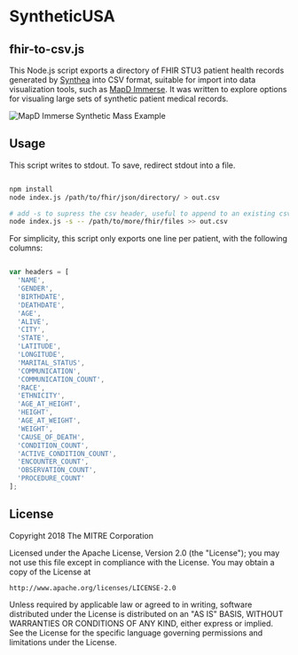 # SyntheticUSA

## fhir-to-csv.js

This Node.js script exports a directory of FHIR STU3 patient health records generated by
[Synthea](https://github.com/synthetichealth/synthea) into CSV format, suitable for import into data visualization tools, 
such as [MapD Immerse](https://mapd.com/platform/immerse). It was written to explore options for visualing large sets of
synthetic patient medical records.


![MapD Immerse Synthetic Mass Example](https://raw.github.com/synthetichealth/syntheticusa/master/fhir-to-csv/viz-example.png "MapD Immerse Synthetic Mass Example")

## Usage

This script writes to stdout.  To save, redirect stdout into a file.

```bash

npm install 
node index.js /path/to/fhir/json/directory/ > out.csv

# add -s to supress the csv header, useful to append to an existing csv
node index.js -s -- /path/to/more/fhir/files >> out.csv

```

For simplicity, this script only exports one line per patient, with the following columns:

```javascript

var headers = [
  'NAME',
  'GENDER',
  'BIRTHDATE',
  'DEATHDATE',
  'AGE',
  'ALIVE',
  'CITY',
  'STATE',
  'LATITUDE',
  'LONGITUDE',
  'MARITAL_STATUS',
  'COMMUNICATION',
  'COMMUNICATION_COUNT',
  'RACE',
  'ETHNICITY',
  'AGE_AT_HEIGHT',
  'HEIGHT',
  'AGE_AT_WEIGHT',
  'WEIGHT',
  'CAUSE_OF_DEATH',
  'CONDITION_COUNT',
  'ACTIVE_CONDITION_COUNT',
  'ENCOUNTER_COUNT',
  'OBSERVATION_COUNT',
  'PROCEDURE_COUNT'
];

```

## License

Copyright 2018 The MITRE Corporation

Licensed under the Apache License, Version 2.0 (the "License");
you may not use this file except in compliance with the License.
You may obtain a copy of the License at

    http://www.apache.org/licenses/LICENSE-2.0

Unless required by applicable law or agreed to in writing, software
distributed under the License is distributed on an "AS IS" BASIS,
WITHOUT WARRANTIES OR CONDITIONS OF ANY KIND, either express or implied.
See the License for the specific language governing permissions and limitations under the License.
